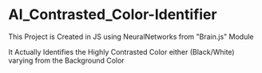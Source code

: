 # AI_Contrasted_Color-Identifier

This Project is Created in JS using NeuralNetworks from "Brain.js" Module 

It Actually Identifies the Highly Contrasted Color either (Black/White) varying from the Background Color
